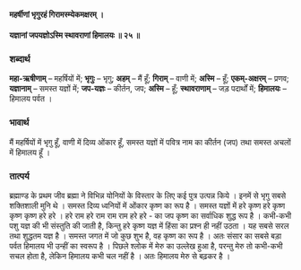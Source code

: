 #### महर्षीणां भृगुरहं गिरामस्म्येकमक्षरम् ।
#### यज्ञानां जपयज्ञोऽस्मि स्थावराणां हिमालयः ॥ २५ ॥

### शब्दार्थ

**महा-ऋषीणाम्** – महर्षियों में; **भृगुः** – भृगु; **अहम्** – मैं हूँ; **गिराम्** – वाणी में; **अस्मि** – हूँ; **एकम्-अक्षरम्** – प्रणव; **यज्ञानाम्** – समस्त यज्ञों में; **जप-यज्ञः** – कीर्तन, जप; **अस्मि** – हूँ; **स्थावराणाम्** – जड़ पदार्थों में; **हिमालयः** – हिमालय पर्वत ।

### भावार्थ

मैं महर्षियों में भृगु हूँ, वाणी में दिव्य ओंकार हूँ, समस्त यज्ञों में पवित्र नाम का कीर्तन (जप) तथा समस्त अचलों में हिमालय हूँ ।

### तात्पर्य

ब्रह्माण्ड के प्रथम जीव ब्रह्मा ने विभिन्न योनियों के विस्तार के लिए कई पुत्र उत्पन्न किये । इनमें से भृगु सबसे शक्तिशाली मुनि थे । समस्त दिव्य ध्वनियों में ओंकार कृष्ण का रूप है । समस्त यज्ञों में हरे कृष्ण हरे कृष्ण कृष्ण कृष्ण हरे हरे । हरे राम हरे राम राम राम हरे हरे - का जप कृष्ण का सर्वाधिक शुद्ध रूप है । कभी-कभी पशु यज्ञ की भी संस्तुति की जाती है, किन्तु हरे कृष्ण यज्ञ में हिंसा का प्रश्न ही नहीं उठता । यह सबसे सरल तथा शुद्धतम यज्ञ है । समस्त जगत में जो कुछ शुभ है, वह कृष्ण का रूप है । अतः संसार का सबसे बड़ा पर्वत हिमालय भी उन्हीं का स्वरूप है । पिछले श्लोक में मेरु का उल्लेख हुआ है, परन्तु मेरु तो कभी-कभी सचल होता है, लेकिन हिमालय कभी चल नहीं है । अतः हिमालय मेरु से बढ़कर है ।